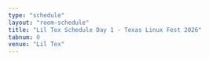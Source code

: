 ```yaml
---
type: "schedule"
layout: "room-schedule"
title: "Lil Tex Schedule Day 1 - Texas Linux Fest 2026"
tabnum: 0
venue: "Lil Tex"
---
```

